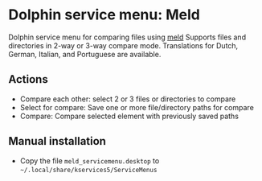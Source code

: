 # Dolphin service menu: Meld

Dolphin service menu for comparing files using [meld](https://meldmerge.org/)
Supports files and directories in 2-way or 3-way compare mode.
Translations for Dutch, German, Italian, and Portuguese are available.

## Actions
* Compare each other: select 2 or 3 files or directories to compare
* Select for compare: Save one or more file/directory paths for compare
* Compare: Compare selected element with previously saved paths

## Manual installation
* Copy the file `meld_servicemenu.desktop` to `~/.local/share/kservices5/ServiceMenus`
